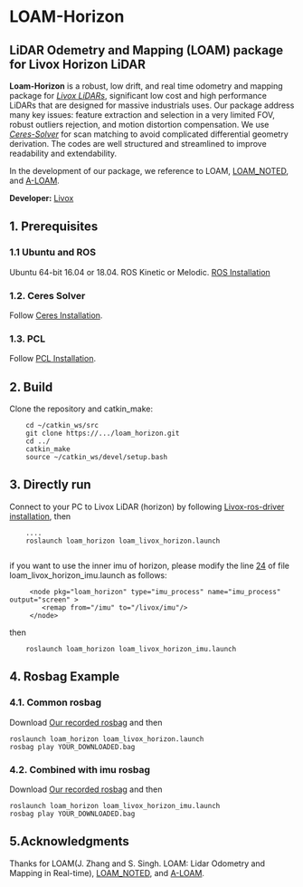 # LOAM-Horizon
## LiDAR Odemetry and Mapping (LOAM) package for Livox Horizon LiDAR

**Loam-Horizon** is a robust, low drift, and real time odometry and mapping package for [*Livox LiDARs*](https://www.livoxtech.com/), significant low cost and high performance LiDARs that are designed for massive industrials uses. Our package address many key issues: feature extraction and selection in a very limited FOV, robust outliers rejection, and motion distortion compensation. We use [*Ceres-Solver*](http://ceres-solver.org/) for scan matching to avoid complicated differential geometry derivation. The codes are well structured and streamlined to improve readability and extendability.

In the development of our package, we reference to LOAM, [LOAM_NOTED](https://github.com/cuitaixiang/LOAM_NOTED), and [A-LOAM](https://github.com/HKUST-Aerial-Robotics/A-LOAM).


**Developer:** [Livox](https://www.livoxtech.com)


## 1. Prerequisites
### 1.1 **Ubuntu** and **ROS**
Ubuntu 64-bit 16.04 or 18.04.
ROS Kinetic or Melodic. [ROS Installation](http://wiki.ros.org/ROS/Installation)


### 1.2. **Ceres Solver**
Follow [Ceres Installation](http://ceres-solver.org/installation.html).

### 1.3. **PCL**
Follow [PCL Installation](http://www.pointclouds.org/downloads/linux.html).


## 2. Build
Clone the repository and catkin_make:

```
    cd ~/catkin_ws/src
    git clone https://.../loam_horizon.git
    cd ../
    catkin_make
    source ~/catkin_ws/devel/setup.bash
```
## 3. Directly run
Connect to your PC to Livox LiDAR (horizon) by following  [Livox-ros-driver installation](https://github.com/Livox-SDK/livox_ros_driver), then
```
    ....
    roslaunch loam_horizon loam_livox_horizon.launch
    
```
if you want to use the inner imu of horizon, please modify the line [24](https://github.com/Livox-SDK/livox_horizon_loam/blob/ebc13adbfa95d63cc6b27bbe73f2ed3170e68078/launch/loam_livox_horizon_imu.launch#L24) of file loam_livox_horizon_imu.launch as follows:
```
     <node pkg="loam_horizon" type="imu_process" name="imu_process" output="screen" >
        <remap from="/imu" to="/livox/imu"/>
     </node>
```
then
```
    roslaunch loam_horizon loam_livox_horizon_imu.launch
```

## 4. Rosbag Example
### 4.1. **Common rosbag**
Download [Our recorded rosbag](https://terra-1-g.djicdn.com/65c028cd298f4669a7f0e40e50ba1131/demo/parking_lot.bag) and then
```
roslaunch loam_horizon loam_livox_horizon.launch
rosbag play YOUR_DOWNLOADED.bag
```


### 4.2. **Combined with imu rosbag**
Download [Our recorded rosbag](https://terra-1-g.djicdn.com/65c028cd298f4669a7f0e40e50ba1131/demo/imu-demo.bag) and then
```
roslaunch loam_horizon loam_livox_horizon_imu.launch
rosbag play YOUR_DOWNLOADED.bag
```

## 5.Acknowledgments
Thanks for LOAM(J. Zhang and S. Singh. LOAM: Lidar Odometry and Mapping in Real-time), [LOAM_NOTED](https://github.com/cuitaixiang/LOAM_NOTED), and [A-LOAM](https://github.com/HKUST-Aerial-Robotics/A-LOAM).


